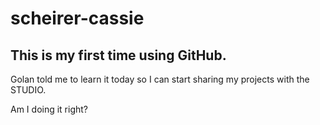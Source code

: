 # scheirer-cassie

## This is my first time using GitHub. 

Golan told me to learn it today so I can start sharing my projects with the STUDIO.

Am I doing it right?
